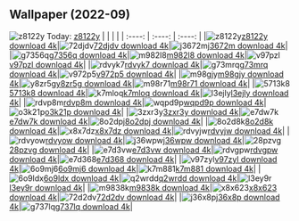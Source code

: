 ## Wallpaper (2022-09)
![z8122y](https://w.wallhaven.cc/full/z8/wallhaven-z8122y.jpg) Today: [z8122y](https://th.wallhaven.cc/small/z8/z8122y.jpg)
|      |      |      |
| :----: | :----: | :----: |
|![z8122y](https://th.wallhaven.cc/small/z8/z8122y.jpg)[z8122y download 4k](https://wallhaven.cc/w/z8122y)|![72djdv](https://th.wallhaven.cc/small/72/72djdv.jpg)[72djdv download 4k](https://wallhaven.cc/w/72djdv)|![j3672m](https://th.wallhaven.cc/small/j3/j3672m.jpg)[j3672m download 4k](https://wallhaven.cc/w/j3672m)|
|![g7356q](https://th.wallhaven.cc/small/g7/g7356q.jpg)[g7356q download 4k](https://wallhaven.cc/w/g7356q)|![m982l8](https://th.wallhaven.cc/small/m9/m982l8.jpg)[m982l8 download 4k](https://wallhaven.cc/w/m982l8)|![v97pzl](https://th.wallhaven.cc/small/v9/v97pzl.jpg)[v97pzl download 4k](https://wallhaven.cc/w/v97pzl)|
|![rdvyk7](https://th.wallhaven.cc/small/rd/rdvyk7.jpg)[rdvyk7 download 4k](https://wallhaven.cc/w/rdvyk7)|![g73mrq](https://th.wallhaven.cc/small/g7/g73mrq.jpg)[g73mrq download 4k](https://wallhaven.cc/w/g73mrq)|![v972p5](https://th.wallhaven.cc/small/v9/v972p5.jpg)[v972p5 download 4k](https://wallhaven.cc/w/v972p5)|
|![m98gjy](https://th.wallhaven.cc/small/m9/m98gjy.jpg)[m98gjy download 4k](https://wallhaven.cc/w/m98gjy)|![y8zr5g](https://th.wallhaven.cc/small/y8/y8zr5g.jpg)[y8zr5g download 4k](https://wallhaven.cc/w/y8zr5g)|![m98r71](https://th.wallhaven.cc/small/m9/m98r71.jpg)[m98r71 download 4k](https://wallhaven.cc/w/m98r71)|
|![5713k8](https://th.wallhaven.cc/small/57/5713k8.jpg)[5713k8 download 4k](https://wallhaven.cc/w/5713k8)|![k7mloq](https://th.wallhaven.cc/small/k7/k7mloq.jpg)[k7mloq download 4k](https://wallhaven.cc/w/k7mloq)|![l3ejly](https://th.wallhaven.cc/small/l3/l3ejly.jpg)[l3ejly download 4k](https://wallhaven.cc/w/l3ejly)|
|![rdvp8m](https://th.wallhaven.cc/small/rd/rdvp8m.jpg)[rdvp8m download 4k](https://wallhaven.cc/w/rdvp8m)|![wqpd9p](https://th.wallhaven.cc/small/wq/wqpd9p.jpg)[wqpd9p download 4k](https://wallhaven.cc/w/wqpd9p)|![o3k21p](https://th.wallhaven.cc/small/o3/o3k21p.jpg)[o3k21p download 4k](https://wallhaven.cc/w/o3k21p)|
|![3zxr3y](https://th.wallhaven.cc/small/3z/3zxr3y.jpg)[3zxr3y download 4k](https://wallhaven.cc/w/3zxr3y)|![e7dw7k](https://th.wallhaven.cc/small/e7/e7dw7k.jpg)[e7dw7k download 4k](https://wallhaven.cc/w/e7dw7k)|![8o2dpj](https://th.wallhaven.cc/small/8o/8o2dpj.jpg)[8o2dpj download 4k](https://wallhaven.cc/w/8o2dpj)|
|![8o2d8k](https://th.wallhaven.cc/small/8o/8o2d8k.jpg)[8o2d8k download 4k](https://wallhaven.cc/w/8o2d8k)|![x8x7dz](https://th.wallhaven.cc/small/x8/x8x7dz.jpg)[x8x7dz download 4k](https://wallhaven.cc/w/x8x7dz)|![rdvyjw](https://th.wallhaven.cc/small/rd/rdvyjw.jpg)[rdvyjw download 4k](https://wallhaven.cc/w/rdvyjw)|
|![rdvyow](https://th.wallhaven.cc/small/rd/rdvyow.jpg)[rdvyow download 4k](https://wallhaven.cc/w/rdvyow)|![j36wpw](https://th.wallhaven.cc/small/j3/j36wpw.jpg)[j36wpw download 4k](https://wallhaven.cc/w/j36wpw)|![28pzvg](https://th.wallhaven.cc/small/28/28pzvg.jpg)[28pzvg download 4k](https://wallhaven.cc/w/28pzvg)|
|![e7d3vw](https://th.wallhaven.cc/small/e7/e7d3vw.jpg)[e7d3vw download 4k](https://wallhaven.cc/w/e7d3vw)|![rdvgpw](https://th.wallhaven.cc/small/rd/rdvgpw.jpg)[rdvgpw download 4k](https://wallhaven.cc/w/rdvgpw)|![e7d368](https://th.wallhaven.cc/small/e7/e7d368.jpg)[e7d368 download 4k](https://wallhaven.cc/w/e7d368)|
|![v97zyl](https://th.wallhaven.cc/small/v9/v97zyl.jpg)[v97zyl download 4k](https://wallhaven.cc/w/v97zyl)|![6o9mj6](https://th.wallhaven.cc/small/6o/6o9mj6.jpg)[6o9mj6 download 4k](https://wallhaven.cc/w/6o9mj6)|![k7m881](https://th.wallhaven.cc/small/k7/k7m881.jpg)[k7m881 download 4k](https://wallhaven.cc/w/k7m881)|
|![6o9ldx](https://th.wallhaven.cc/small/6o/6o9ldx.jpg)[6o9ldx download 4k](https://wallhaven.cc/w/6o9ldx)|![q2wrdd](https://th.wallhaven.cc/small/q2/q2wrdd.jpg)[q2wrdd download 4k](https://wallhaven.cc/w/q2wrdd)|![l3ey9r](https://th.wallhaven.cc/small/l3/l3ey9r.jpg)[l3ey9r download 4k](https://wallhaven.cc/w/l3ey9r)|
|![m9838k](https://th.wallhaven.cc/small/m9/m9838k.jpg)[m9838k download 4k](https://wallhaven.cc/w/m9838k)|![x8x623](https://th.wallhaven.cc/small/x8/x8x623.jpg)[x8x623 download 4k](https://wallhaven.cc/w/x8x623)|![72d2dv](https://th.wallhaven.cc/small/72/72d2dv.jpg)[72d2dv download 4k](https://wallhaven.cc/w/72d2dv)|
|![j36x8p](https://th.wallhaven.cc/small/j3/j36x8p.jpg)[j36x8p download 4k](https://wallhaven.cc/w/j36x8p)|![g737lq](https://th.wallhaven.cc/small/g7/g737lq.jpg)[g737lq download 4k](https://wallhaven.cc/w/g737lq)|